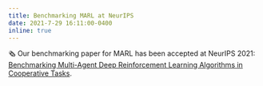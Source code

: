 ```yaml
---
title: Benchmarking MARL at NeurIPS
date: 2021-7-29 16:11:00-0400
inline: true
---
```


:newspaper_roll: Our benchmarking paper for MARL has been accepted at NeurIPS 2021: [Benchmarking Multi-Agent Deep Reinforcement Learning Algorithms in Cooperative Tasks](https://openreview.net/forum?id=cIrPX-Sn5n).
